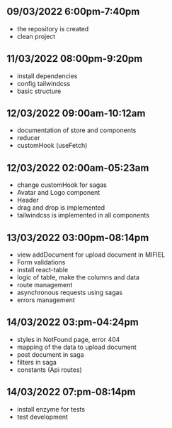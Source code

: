 ## 09/03/2022 6:00pm-7:40pm

- the repository is created
- clean project

## 11/03/2022 08:00pm-9:20pm

- install dependencies
- config tailwindcss
- basic structure

## 12/03/2022 09:00am-10:12am

- documentation of store and components
- reducer
- customHook (useFetch)

## 12/03/2022 02:00am-05:23am

- change customHook for sagas
- Avatar and Logo component
- Header
- drag and drop is implemented
- tailwindcss is implemented in all components

## 13/03/2022 03:00pm-08:14pm

- view addDocument for upload document in MIFIEL
- Form validations
- install react-table
- logic of table, make the columns and data
- route management
- asynchronous requests using sagas
- errors management

## 14/03/2022 03:pm-04:24pm

- styles in NotFound page, error 404
- mapping of the data to upload document
- post document in saga
- filters in saga
- constants (Api routes)

## 14/03/2022 07:pm-08:14pm

- install enzyme for tests
- test development
